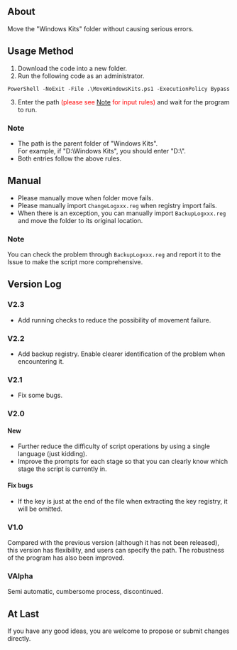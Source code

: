 ## About
Move the "Windows Kits" folder without causing serious errors.
## Usage Method
1. Download the code into a new folder.
2. Run the following code as an administrator.
```shell
PowerShell -NoExit -File .\MoveWindowsKits.ps1 -ExecutionPolicy Bypass
```
3. Enter the path <font color=red>(please see [Note](#note) for input rules)</font> and wait for the program to run.
### <span id='note'>Note</span>
* The path is the parent folder of "Windows Kits". <br>
For example, if "D:\\Windows Kits", you should enter "D:\\".<br>
* Both entries follow the above rules.
## Manual
* Please manually move when folder move fails.
* Please manually import `ChangeLogxxx.reg` when registry import fails.
* When there is an exception, you can manually import `BackupLogxxx.reg` and move the folder to its original location.
### Note
You can check the problem through `BackupLogxxx.reg` and report it to the Issue to make the script more comprehensive.
## Version Log
### V2.3
* Add running checks to reduce the possibility of movement failure.
### V2.2
* Add backup registry. Enable clearer identification of the problem when encountering it.
### V2.1
* Fix some bugs.
### V2.0
#### New
* Further reduce the difficulty of script operations by using a single language (just kidding).
* Improve the prompts for each stage so that you can clearly know which stage the script is currently in.
#### Fix bugs
* If the key is just at the end of the file when extracting the key registry, it will be omitted.
### V1.0
Compared with the previous version (although it has not been released), this version has flexibility, and users can specify the path. The robustness of the program has also been improved.
### VAlpha
Semi automatic, cumbersome process, discontinued.
## At Last
If you have any good ideas, you are welcome to propose or submit changes directly.
